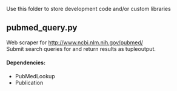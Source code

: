 Use this folder to store development code and/or custom libraries

## pubmed_query.py
Web scraper for http://www.ncbi.nlm.nih.gov/pubmed/ <br>
Submit search queries for and return results as tupleoutput.
#### Dependencies:
* PubMedLookup
* Publication

